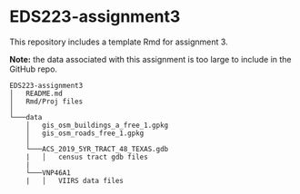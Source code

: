 # EDS223-assignment3

This repository includes a template Rmd for assignment 3.

**Note:** the data associated with this assignment is too large to include in the GitHub repo.

    EDS223-assignment3
    │   README.md
    │   Rmd/Proj files    
    │
    └───data
        │   gis_osm_buildings_a_free_1.gpkg
        │   gis_osm_roads_free_1.gpkg
        │
        └───ACS_2019_5YR_TRACT_48_TEXAS.gdb
        |   │   census tract gdb files
        |
        └───VNP46A1
        |   │   VIIRS data files
